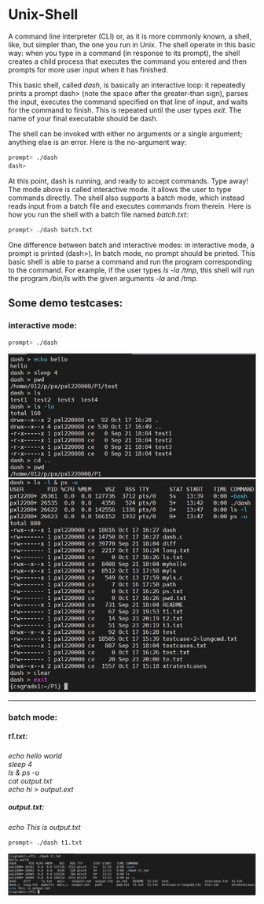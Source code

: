 # Unix-Shell
A command line interpreter (CLI) or, as it is more commonly known, a shell, like, but simpler than, the one you run in Unix.
The shell operate in this basic way: when you type in a command (in response to its prompt), the shell creates a child process that executes the command you entered and then prompts for more user input when it has finished.  

This basic shell, called *dash*, is basically an interactive loop: it repeatedly prints a prompt dash> (note the space after the greater-than sign), parses the input, executes the command specified on that line of input, and waits for the command to finish. This is repeated until the user types *exit*. The name of your final executable should be dash.  

The shell can be invoked with either no arguments or a single argument; anything else is an error. Here is the no-argument way:
```bash
prompt> ./dash
dash>
```

At this point, dash is running, and ready to accept commands. Type away!
The mode above is called interactive mode. It allows the user to type commands directly. The shell also supports a batch mode, which instead reads input from a batch file and executes commands from therein. Here is how you run the shell with a batch file named *batch.txt*:
```bash
prompt> ./dash batch.txt
```

One difference between batch and interactive modes: in interactive mode, a prompt is printed (dash>). In batch mode, no prompt should be printed.
This basic shell is able to parse a command and run the program corresponding to the command. For example, if the user types *ls -la /tmp*, this shell will run the program */bin/ls* with the given arguments *-la* and */tmp*.

## Some demo testcases:
### interactive mode:
```bash
prompt> ./dash
```
![image](https://github.com/JesseLee62/img-storage/blob/master/Unix-Shell/interactive-sample.jpg)
![image](https://github.com/JesseLee62/img-storage/blob/master/Unix-Shell/interactive-sample2.jpg)
****
### batch mode:
##### t1.txt:   
*echo hello world  
sleep 4  
ls & ps -u  
cat output.txt  
echo hi > output.ext*

##### output.txt:  
*echo This is output.txt*

```bash
prompt> ./dash t1.txt
```
![image](https://github.com/JesseLee62/img-storage/blob/master/Unix-Shell/batchmode.jpg)

